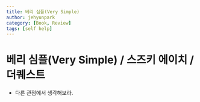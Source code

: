 ```yaml
---
title: 베리 심플(Very Simple)
author: jehyunpark
category: [Book, Review]
tags: [self help]
---
```


# 베리 심플(Very Simple) / 스즈키 에이치 / 더퀘스트

- 다른 관점에서 생각해보라.
